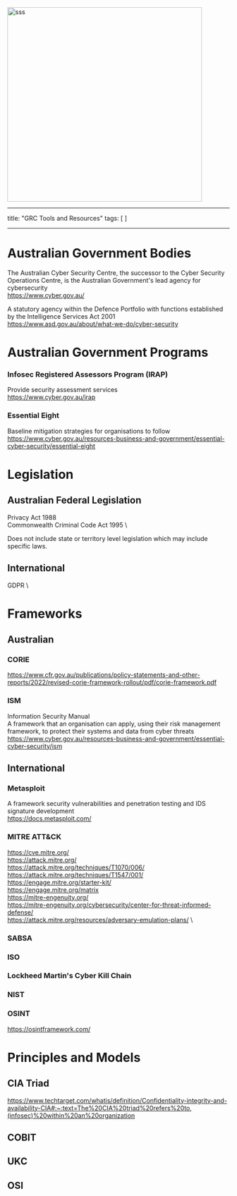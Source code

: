 <img width="441" alt="sss" src="placeholder" />

---

title: "GRC Tools and Resources"
tags: [ ]

---

# Australian Government Bodies

The Australian Cyber Security Centre, the successor to the Cyber Security Operations Centre, is the Australian Government's lead agency for cybersecurity \
https://www.cyber.gov.au/

A statutory agency within the Defence Portfolio with functions established by the Intelligence Services Act 2001 \
https://www.asd.gov.au/about/what-we-do/cyber-security

# Australian Government Programs

### Infosec Registered Assessors Program (IRAP)

Provide security assessment services \
https://www.cyber.gov.au/irap

### Essential Eight

Baseline mitigation strategies for organisations to follow \
https://www.cyber.gov.au/resources-business-and-government/essential-cyber-security/essential-eight

# Legislation

## Australian Federal Legislation

Privacy Act 1988 \
Commonwealth Criminal Code Act 1995 \

Does not include state or territory level legislation which may include specific laws.

## International

GDPR \

# Frameworks

## Australian

### CORIE

https://www.cfr.gov.au/publications/policy-statements-and-other-reports/2022/revised-corie-framework-rollout/pdf/corie-framework.pdf

### ISM

Information Security Manual \
A framework that an organisation can apply, using their risk management framework, to protect their systems and data from cyber threats \
https://www.cyber.gov.au/resources-business-and-government/essential-cyber-security/ism

## International

### Metasploit

A framework security vulnerabilities and penetration testing and IDS signature development \
https://docs.metasploit.com/

### MITRE ATT&CK

https://cve.mitre.org/ \
https://attack.mitre.org/ \
https://attack.mitre.org/techniques/T1070/006/ \
https://attack.mitre.org/techniques/T1547/001/ \
https://engage.mitre.org/starter-kit/ \
https://engage.mitre.org/matrix \
https://mitre-engenuity.org/ \
https://mitre-engenuity.org/cybersecurity/center-for-threat-informed-defense/ \
https://attack.mitre.org/resources/adversary-emulation-plans/ \

### SABSA

### ISO

### Lockheed Martin's Cyber Kill Chain

### NIST

### OSINT

https://osintframework.com/

# Principles and Models

## CIA Triad

https://www.techtarget.com/whatis/definition/Confidentiality-integrity-and-availability-CIA#:~:text=The%20CIA%20triad%20refers%20to,(infosec)%20within%20an%20organization

## COBIT

## UKC

## OSI

